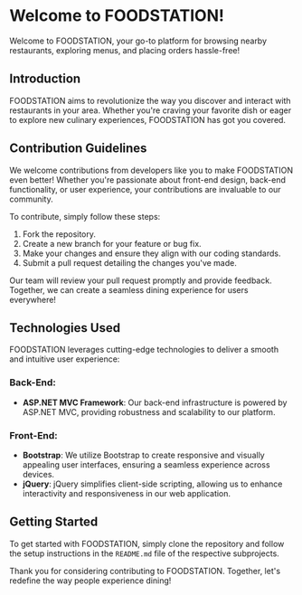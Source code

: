 # Welcome to FOODSTATION!

Welcome to FOODSTATION, your go-to platform for browsing nearby restaurants, exploring menus, and placing orders hassle-free!

## Introduction

FOODSTATION aims to revolutionize the way you discover and interact with restaurants in your area. Whether you're craving your favorite dish or eager to explore new culinary experiences, FOODSTATION has got you covered.

## Contribution Guidelines

We welcome contributions from developers like you to make FOODSTATION even better! Whether you're passionate about front-end design, back-end functionality, or user experience, your contributions are invaluable to our community.

To contribute, simply follow these steps:
1. Fork the repository.
2. Create a new branch for your feature or bug fix.
3. Make your changes and ensure they align with our coding standards.
4. Submit a pull request detailing the changes you've made.

Our team will review your pull request promptly and provide feedback. Together, we can create a seamless dining experience for users everywhere!

## Technologies Used

FOODSTATION leverages cutting-edge technologies to deliver a smooth and intuitive user experience:

### Back-End:
- **ASP.NET MVC Framework**: Our back-end infrastructure is powered by ASP.NET MVC, providing robustness and scalability to our platform.

### Front-End:
- **Bootstrap**: We utilize Bootstrap to create responsive and visually appealing user interfaces, ensuring a seamless experience across devices.
- **jQuery**: jQuery simplifies client-side scripting, allowing us to enhance interactivity and responsiveness in our web application.

## Getting Started

To get started with FOODSTATION, simply clone the repository and follow the setup instructions in the `README.md` file of the respective subprojects.

Thank you for considering contributing to FOODSTATION. Together, let's redefine the way people experience dining!
